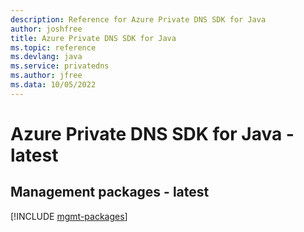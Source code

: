 ```yaml
---
description: Reference for Azure Private DNS SDK for Java
author: joshfree
title: Azure Private DNS SDK for Java
ms.topic: reference
ms.devlang: java
ms.service: privatedns
ms.author: jfree
ms.data: 10/05/2022
---
```

# Azure Private DNS SDK for Java - latest

## Management packages - latest
[!INCLUDE [mgmt-packages](private-dns-mgmt-index.md)]